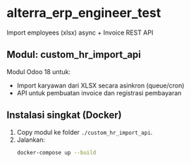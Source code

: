 # alterra_erp_engineer_test

Import employees (xlsx) async + Invoice REST API  

## Modul: custom_hr_import_api

Modul Odoo 18 untuk:
- Import karyawan dari XLSX secara asinkron (queue/cron)
- API untuk pembuatan invoice dan registrasi pembayaran

## Instalasi singkat (Docker)
1. Copy modul ke folder `./custom_hr_import_api`.
2. Jalankan:
   ```bash
   docker-compose up --build
